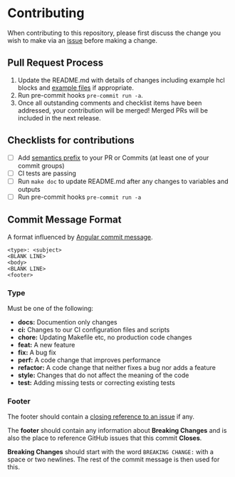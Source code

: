 # Contributing

When contributing to this repository, please first discuss the change you wish to make via an [issue](https://github.com/padok-team/terraform-aws-iam/issues) before making a change.

## Pull Request Process

1. Update the README.md with details of changes including example hcl blocks and [example files](./examples) if appropriate.
2. Run pre-commit hooks `pre-commit run -a`.
3. Once all outstanding comments and checklist items have been addressed, your contribution will be merged! Merged PRs will be included in the next release.

## Checklists for contributions

- [ ] Add [semantics prefix](#semantic-pull-requests) to your PR or Commits (at least one of your commit groups)
- [ ] CI tests are passing
- [ ] Run `make doc` to update README.md after any changes to variables and outputs
- [ ] Run pre-commit hooks `pre-commit run -a`

## Commit Message Format

A format influenced by [Angular commit message].

```text
<type>: <subject>
<BLANK LINE>
<body>
<BLANK LINE>
<footer>
```

### Type

Must be one of the following:

- **docs:** Documention only changes
- **ci:** Changes to our CI configuration files and scripts
- **chore:** Updating Makefile etc, no production code changes
- **feat:** A new feature
- **fix:** A bug fix
- **perf:** A code change that improves performance
- **refactor:** A code change that neither fixes a bug nor adds a feature
- **style:** Changes that do not affect the meaning of the code
- **test:** Adding missing tests or correcting existing tests

### Footer

The footer should contain a [closing reference to an issue] if any.

The **footer** should contain any information about **Breaking Changes** and is
also the place to reference GitHub issues that this commit **Closes**.

**Breaking Changes** should start with the word `BREAKING CHANGE:` with a space
or two newlines. The rest of the commit message is then used for this.

[submitting an issue]: https://github.com/padok-team/terraform-aws-iam/issues
[GitHub Repository]: https://github.com/padok-team/terraform-aws-iam
[Angular commit message]: https://github.com/angular/angular/blob/master/CONTRIBUTING.md#commit-message-format
[Closing reference to an issue]: https://help.github.com/articles/closing-issues-via-commit-messages/
